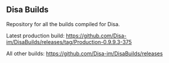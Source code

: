 ## Disa Builds

Repository for all the builds compiled for Disa.

Latest production build: https://github.com/Disa-im/DisaBuilds/releases/tag/Production-0.9.9.3-375

All other builds: https://github.com/Disa-im/DisaBuilds/releases
